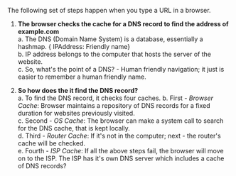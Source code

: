 The following set of steps happen when you type a URL in a browser.

1. **The browser checks the cache for a DNS record to find the address of example.com**       
    a. The DNS (Domain Name System) is a database, essentially a hashmap. { IPAddress: Friendly name}      
    b. IP address belongs to the computer that hosts the server of the website.      
    c. So, what's the point of a DNS? - Human friendly navigation; it just is easier to remember a human friendly name.      
    
 2. **So how does the it find the DNS record?**       
    a. To find the DNS record, it checks four caches.
    b. First - *Browser Cache*: Browser maintains a repository of DNS records for a fixed duration for websites previously visited.      
    c. Second - *OS Cache*: The browser can make a system call to search for the DNS cache, that is kept locally.            
    d. Third - *Router Cache*: If it's not in the computer; next - the router's cache will be checked.          
    e. Fourth - *ISP Cache*: If all the above steps fail, the browser will move on to the ISP. The ISP has it's own DNS server which
       includes a cache of DNS records?      
       
